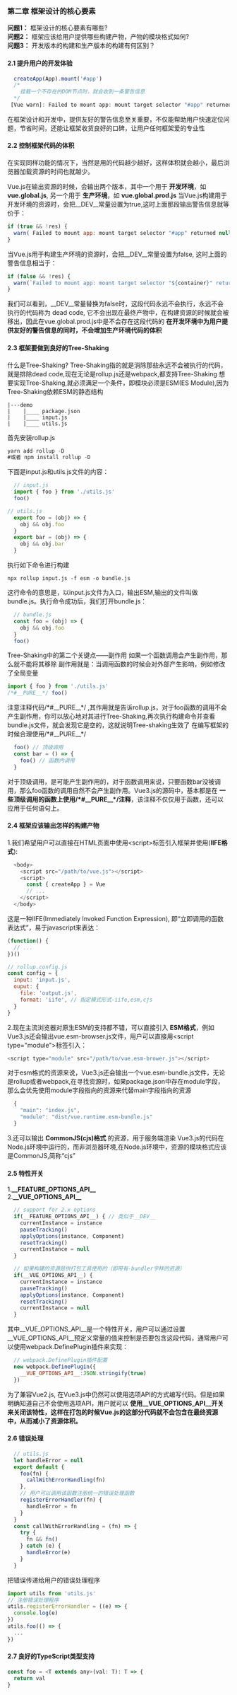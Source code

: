 <!--
 * @Description: 框架设计的核心要素
 * @version: 1.0
 * @Author: renyong
 * @Date: 2022-07-02 14:44:24
 * @LastEditors: renyong
 * @LastEditTime: 2022-07-02 17:30:10
-->
### 第二章 框架设计的核心要素
__问题1：__ 框架设计的核心要素有哪些?  
__问题2：__ 框架应该给用户提供哪些构建产物，产物的模块格式如何?  
__问题3：__ 开发版本的构建和生产版本的构建有何区别？  

#### 2.1 提升用户的开发体验
```javascript
  createApp(App).mount('#app')
  /* 
    挂载一个不存在的DOM节点时，就会收到一条警告信息
  */
 [Vue warn]: Failed to mount app: mount target selector "#app" returned null
```
在框架设计和开发中，提供友好的警告信息至关重要，不仅能帮助用户快速定位问题，节省时间，还能让框架收货良好的口碑，让用户任何框架爱的专业性

#### 2.2 控制框架代码的体积
在实现同样功能的情况下，当然是用的代码越少越好，这样体积就会越小，最后浏览器加载资源的时间也就越少。

Vue.js在输出资源的时候，会输出两个版本，其中一个用于 __开发环境__，如 __vue.global.js__, 另一个用于 __生产环境__，如 __vue.global.prod.js__
当Vue.js构建用于开发环境的资源时，会把__DEV__常量设置为true,这时上面那段输出警告信息就等价于：
```javascript
if (true && !res) {
  warn( Failed to mount app: mount target selector "#app" returned null)
}
```
当Vue.js用于构建生产环境的资源时，会把__DEV__常量设置为false, 这时上面的警告信息相当于：
```javascript
if (false && !res) {
  warn(`Failed to mount app: mount target selector "${container}" returned null.`)
}
```
我们可以看到，__DEV__常量替换为false时，这段代码永远不会执行，永远不会执行的代码称为 dead code, 它不会出现在最终产物中，在构建资源的时候就会被移出，因此在vue.global.prod.js中是不会存在这段代码的
__在开发环境中为用户提供友好的警告信息的同时，不会增加生产环境代码的体积__

#### 2.3 框架要做到良好的Tree-Shaking
什么是Tree-Shaking? 
Tree-Shaking指的就是消除那些永远不会被执行的代码，就是排除dead code,现在无论是rollup.js还是webpack,都支持Tree-Shaking
想要实现Tree-Shaking,就必须满足一个条件，即模块必须是ESM(ES Module),因为Tree-Shaking依赖ESM的静态结构
```
|---demo
|    |____ package.json
|    |____ input.js
|    |____ utils.js
```
首先安装rollup.js
```javascript
yarn add rollup -D
#或者 npm install rollup -D
```
下面是input.js和utils.js文件的内容：
```javascript
  // input.js
  import { foo } from './utils.js'
  foo()
```
```javascript
// utils.js
  export foo = (obj) => {
    obj && obj.foo
  }
  export bar = (obj) => {
    obj && obj.bar
  }
```
执行如下命令进行构建
```
npx rollup input.js -f esm -o bundle.js
```
这行命令的意思是，以input.js文件为入口，输出ESM,输出的文件叫做bundle.js。执行命令成功后，我们打开bundle.js：
```javascript
  // bundle.js
  const foo = (obj) => {
    obj && obj.foo
  }
  foo()
```
Tree-Shaking中的第二个关键点——副作用
如果一个函数调用会产生副作用，那么就不能将其移除
副作用就是：当调用函数的时候会对外部产生影响，例如修改了全局变量
```javascript
import { foo } from './utils.js'
/*#__PURE__*/ foo()
```
注意注释代码\/\*\#\_\_PURE\_\_\*\/ ,其作用就是告诉rollup.js，对于foo函数的调用不会产生副作用，你可以放心地对其进行Tree-Shaking,再次执行构建命令并查看bundle.js文件，就会发现它是空的，这就说明Tree-shaking生效了
在编写框架的时候合理使用\/\*\#\_\_PURE\_\_\*\/
```javascript
  foo() // 顶级调用
  const bar = () => {
    foo() // 函数内调用
  }
```
对于顶级调用，是可能产生副作用的，对于函数调用来说，只要函数bar没被调用，那么foo函数的调用自然不会产生副作用。Vue3.js的源码中，基本都是在 __一些顶级调用的函数上使用\/\*\#\_\_PURE\_\_\*\/注释__，该注释不仅仅用于函数，还可以应用于任何语句上。

#### 2.4 框架应该输出怎样的构建产物
1.我们希望用户可以直接在HTML页面中使用<script\>标签引入框架并使用(__IIFE格式__):
```javascript
  <body>
    <script src="/path/to/vue.js"></script>
    <script>
      const { createApp } = Vue
      // ...
    </script>
  </body>
```
这是一种IIFE(Immediately Invoked Function Expression), 即“立即调用的函数表达式”，易于javascript来表达：
```javascript
(function() {
  // ...
})()
```
```javascript
// rollup.config.js
const config = {
  input: 'input.js',
  ouput: {
    file: 'output.js',
    format: 'iife', // 指定模式形式-iife,esm,cjs
  }
}

```
2.现在主流浏览器对原生ESM的支持都不错，可以直接引入 __ESM格式__，例如Vue3.js还会输出vue.esm-browser.js文件，用户可以直接用<script type="module"\>标签引入：
```javascript
<script type="module" src="/path/to/vue.esm-brower.js"></script>
```
对于esm格式的资源来说，Vue3.js还会输出一个vue.esm-bundle.js文件，无论是rollup或者webpack,在寻找资源时，如果package.json中存在module字段，那么会优先使用module字段指向的资源来代替main字段指向的资源
```javascript
  {
    "main": "index.js",
    "module": "dist/vue.runtime.esm-bundle.js"
  }
```
3.还可以输出 __CommonJS(cjs)格式__ 的资源，用于服务端渲染
Vue3.js的代码在Node.js环境中运行的，而非浏览器环境,在Node.js环境中，资源的模块格式应该是CommonJS,简称“cjs”

#### 2.5 特性开关
1.__\_\_FEATURE_OPTIONS_API\_\___  
2.__\_\_VUE_OPTIONS_API\_\___

```javascript
  // support for 2.x options
  if(__FEATURE_OPTIONS_API__) { // 类似于__DEV__
    currentInstance = instance
    pauseTracking()
    applyOptions(instance, Component)
    resetTracking()
    currentInstance = null
  }

  // 如果构建的资源是供打包工具使用的（即带有-bundler字样的资源）
  if(__VUE_OPTIONS_API__) {
    currentInstance = instance
    pauseTracking()
    applyOptions(instance, Component)
    resetTracking()
    currentInstance = null
  }
```
其中\_\_VUE_OPTIONS_API\_\_是一个特性开关，用户可以通过设置\_\_VUE_OPTIONS_API\_\_预定义常量的值来控制是否要包含这段代码，通常用户可以使用webpack.DefinePlugin插件来实现：
```javascript
  // webpack.DefinePlugin插件配置
  new webpack.DefinePlugin({
    __VUE_OPTIONS_API__:JSON.stringify(true)
  })
```
为了兼容Vue2.js, 在Vue3.js中仍然可以使用选项API的方式编写代码。但是如果明确知道自己不会使用选项API，用户就可以 __使用__VUE_OPTIONS_API__开关来关闭该特性，这样在打包的时候Vue.js的这部分代码就不会包含在最终资源中，从而减小了资源体积。__

#### 2.6 错误处理

```javascript
  // utils.js
  let handleError = null
  export default {
    foo(fn) {
      callWithErrorHandling(fn)
    },
    // 用户可以调用该函数注册统一的错误处理函数
    registerErrorHandler(fn) {
      handleError = fn
    }
  }
  const callWithErrorHandling = (fn) => {
    try {
      fn && fn()
    } catch (e) {
      handleError(e)
    }
  }
```
把错误传递给用户的错误处理程序
```javascript
import utils from 'utils.js'
// 注册错误处理程序
utils.registerErrorHandler = ((e) => {
  console.log(e)
})
utils.foo(() => {
  ...
})
```
#### 2.7 良好的TypeScript类型支持
```javascript
const foo = <T extends any>(val: T): T => {
  return val
}
```